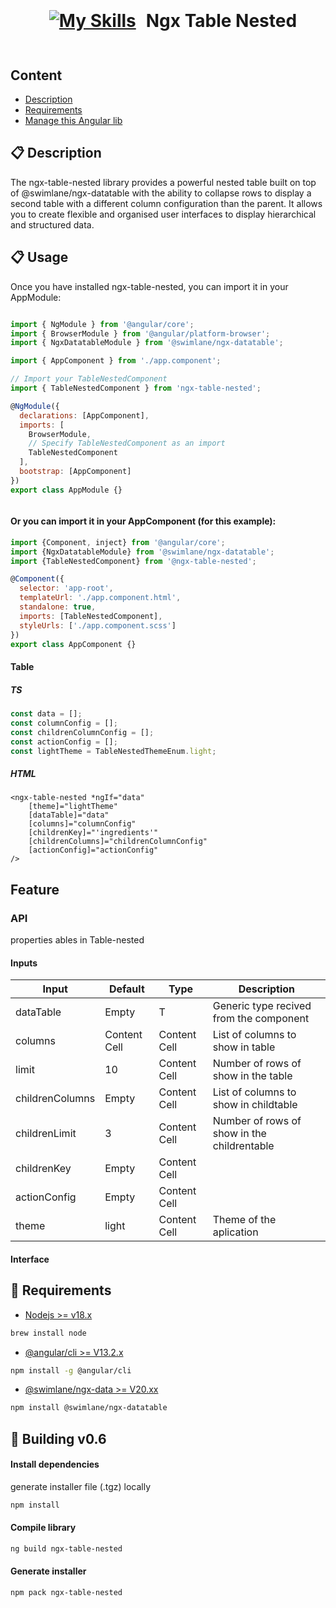 <h1 style="display: flex; align-items: center; justify-content:center; gap: 16px">
  <a href="https://github.com/JDavid21051/skyfall-factory">

[![My Skills](https://skillicons.dev/icons?i=angular&theme=light)](https://angular.io)


<span style="display: inline-flex"> Ngx Table Nested  </span>

  </a>
</h1>

## Content

- [Description](#-description)
- [Requirements](#-requirements)
- [Manage this Angular lib](#-building-v06)

## 📋 Description
The ngx-table-nested library provides a powerful nested table built on top of @swimlane/ngx-datatable with the ability to collapse
rows to display a second table with a different column configuration than the parent.
It allows you to create flexible and organised user interfaces to display hierarchical and structured data.

## 📋 Usage
Once you have installed ngx-table-nested, you can import it in your AppModule:
```javascript 

import { NgModule } from '@angular/core';
import { BrowserModule } from '@angular/platform-browser';
import { NgxDatatableModule } from '@swimlane/ngx-datatable';

import { AppComponent } from './app.component';

// Import your TableNestedComponent
import { TableNestedComponent } from 'ngx-table-nested';

@NgModule({
  declarations: [AppComponent],
  imports: [
    BrowserModule,
    // Specify TableNestedComponent as an import
    TableNestedComponent
  ],
  bootstrap: [AppComponent]
})
export class AppModule {}



```
#### Or you can import it in your AppComponent (for this example):
```javascript
import {Component, inject} from '@angular/core';
import {NgxDatatableModule} from '@swimlane/ngx-datatable';
import {TableNestedComponent} from '@ngx-table-nested';

@Component({
  selector: 'app-root',
  templateUrl: './app.component.html',
  standalone: true,
  imports: [TableNestedComponent],
  styleUrls: ['./app.component.scss']
})
export class AppComponent {}
```

#### Table

##### TS

```typescript
const data = [];
const columnConfig = [];
const childrenColumnConfig = [];
const actionConfig = [];
const lightTheme = TableNestedThemeEnum.light;

```
##### HTML

```text
<ngx-table-nested *ngIf="data"
    [theme]="lightTheme"
    [dataTable]="data"
    [columns]="columnConfig"
    [childrenKey]="'ingredients'"
    [childrenColumns]="childrenColumnConfig"
    [actionConfig]="actionConfig"
/>
```


## Feature

### API
properties ables in Table-nested

#### Inputs


| Input           | Default    | Type          | Description                                  |
|-----------------|------------|---------------|----------------------------------------------|
| dataTable       | Empty      | T             | Generic type recived from the component      |
| columns         | Content Cell | Content Cell  | List of columns to show in table             |
| limit           | 10         | Content Cell  | Number of rows of show in the table          |
| childrenColumns | Empty         | Content Cell  | List of columns to show in childtable        |
| childrenLimit   | 3          | Content Cell  | Number of rows of show in the childrentable |
| childrenKey     | Empty      | Content Cell  |
| actionConfig    | Empty         | Content Cell  |
| theme    | light      | Content Cell  | Theme of the aplication                      |



#### Interface


## 📖 Requirements

- [Nodejs >= v18.x][node]

```bash 
brew install node 
```

- [@angular/cli >= V13.2.x][angular]

```bash 
npm install -g @angular/cli 
```

- [@swimlane/ngx-data >= V20.xx][dateTable]

```bash 
npm install @swimlane/ngx-datatable 
```

[node]: https://nodejs.org/en
[angular]: https://angular.io/cli
[dateTable]: https://swimlane.gitbook.io/ngx-datatable/readme/installing

## 🚀 Building v0.6

#### Install dependencies
generate installer file (.tgz) locally

```bash 
npm install 
```

#### Compile library

```bash 
ng build ngx-table-nested 
```

#### Generate installer

```bash 
npm pack ngx-table-nested 
```
